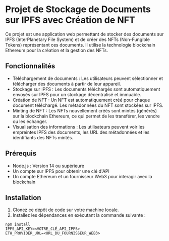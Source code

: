 # Projet de Stockage de Documents sur IPFS avec Création de NFT

Ce projet est une application web permettant de stocker des documents sur IPFS (InterPlanetary File System) et de créer des NFTs (Non-Fungible Tokens) représentant ces documents. Il utilise la technologie blockchain Ethereum pour la création et la gestion des NFTs.

## Fonctionnalités

- Téléchargement de documents : Les utilisateurs peuvent sélectionner et télécharger des documents à partir de leur appareil.
- Stockage sur IPFS : Les documents téléchargés sont automatiquement envoyés sur IPFS pour un stockage décentralisé et immuable.
- Création de NFT : Un NFT est automatiquement créé pour chaque document téléchargé. Les métadonnées du NFT sont stockées sur IPFS.
- Minting de NFT : Les NFTs nouvellement créés sont mintés (générés) sur la blockchain Ethereum, ce qui permet de les transférer, les vendre ou les échanger.
- Visualisation des informations : Les utilisateurs peuvent voir les empreintes IPFS des documents, les URL des métadonnées et les identifiants des NFTs mintés.

## Prérequis

- Node.js : Version 14 ou supérieure
- Un compte sur IPFS pour obtenir une clé d'API
- Un compte Ethereum et un fournisseur Web3 pour interagir avec la blockchain

## Installation

1. Clonez ce dépôt de code sur votre machine locale.
2. Installez les dépendances en exécutant la commande suivante :

```shell
npm install
IPFS_API_KEY=<VOTRE_CLÉ_API_IPFS>
ETH_PROVIDER_URL=<URL_DU_FOURNISSEUR_WEB3>

